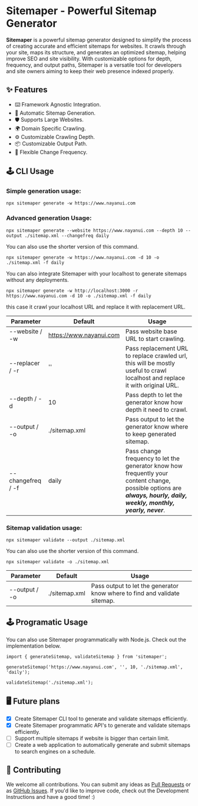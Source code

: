 # Sitemaper - Powerful Sitemap Generator

**Sitemaper** is a powerful sitemap generator designed to simplify the process of creating accurate and efficient sitemaps for websites. It crawls through your site, maps its structure, and generates an optimized sitemap, helping improve SEO and site visibility. With customizable options for depth, frequency, and output paths, Sitemaper is a versatile tool for developers and site owners aiming to keep their web presence indexed properly.

## ✨ Features

- ⌨️ Framework Agnostic Integration.
- 🌈 Automatic Sitemap Generation.
- 🛡 Supports Large Websites.
- 🌍 Domain Specific Crawling.
- ⚙️ Customizable Crawling Depth.
- 📦 Customizable Output Path.
- 🎨 Flexible Change Frequency.

## 🕹 CLI Usage

### Simple generation usage:

```
npx sitemaper generate -w https://www.nayanui.com
```
### Advanced generation Usage:

```
npx sitemaper generate --website https://www.nayanui.com --depth 10 --output ./sitemap.xml --changefreq daily
```

You can also use the shorter version of this command.

```
npx sitemaper generate -w https://www.nayanui.com -d 10 -o ./sitemap.xml -f daily
```

You can also integrate Sitemaper with your localhost to generate sitemaps without any deployments.

```
npx sitemaper generate -w http://localhost:3000 -r https://www.nayanui.com -d 10 -o ./sitemap.xml -f daily
```

this case it crawl your localhost URL and replace it with replacement URL.

| Parameter         | Default                 | Usage                                                                                                                                                                 |
|-------------------|-------------------------|-----------------------------------------------------------------------------------------------------------------------------------------------------------------------|
| --website / -w    | https://www.nayanui.com | Pass website base URL to start crawling.                                                                                                                              |
| --replacer / -r   | ''                    | Pass replacement URL to replace crawled url, this will be mostly useful to crawl localhost and replace it with original URL.                                                                                                         |
| --depth / -d      | 10                      | Pass depth to let the generator know how depth it need to crawl.                                                                                                      |
| --output / -o     | ./sitemap.xml           | Pass output to let the generator know where to keep generated sitemap.                                                                                                |
| --changefreq / -f | daily                   | Pass change frequency to let the generator know how frequently your content change, possible options are ***always, hourly, daily, weekly, monthly, yearly, never***. |


### Sitemap validation usage:

```
npx sitemaper validate --output ./sitemap.xml
```

You can also use the shorter version of this command.

```
npx sitemaper validate -o ./sitemap.xml
```

| Parameter         | Default                 | Usage                                                                       |
|-------------------|-------------------------|-----------------------------------------------------------------------------|
| --output / -o     | ./sitemap.xml           | Pass output to let the generator know where to find and validate sitemap.   |

## 🕹 Programatic Usage

You can also use Sitemaper programmatically with Node.js. Check out the implementation below.

```
import { generateSitemap, validateSitemap } from 'sitemaper';

generateSitemap('https://www.nayanui.com', '', 10, './sitemap.xml', 'daily');

validateSitemap('./sitemap.xml'); 

```

## 🖥 Future plans

- [x] Create Sitemaper CLI tool to generate and validate sitemaps efficiently.
- [x] Create Sitemaper programmatic API's to generate and validate sitemaps efficiently.
- [ ] Support multiple sitemaps if website is bigger than certain limit.
- [ ] Create a web application to automatically generate and submit sitemaps to search engines on a schedule.

## 🤝 Contributing

We welcome all contributions. You can submit any ideas as [Pull Requests](https://github.com/ursnj/sitemaper/pulls) or as [GitHub Issues](https://github.com/ursnj/sitemaper/issues). If you'd like to improve code, check out the Development Instructions and have a good time! :)
